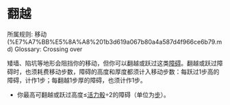 # 翻越

所属规则: 移动 (%E7%A7%BB%E5%8A%A8%201b3d619a067b80a4a587d4f966ce6b79.md)
Glossary: Crossing over

矮墙、陷坑等地形会阻挡你的移动，但你可以翻越或跃过这类[障碍](%E9%9A%9C%E7%A2%8D%201b3d619a067b80618083cc2f816198bf.md)。翻越或跃过障碍时，也须耗费移动步数，障碍的高度和厚度都须计入移动步数：每跃过1步高的障碍，计作1步；每翻越1步厚的障碍，也须计作1步。

- 你最高可翻越或跃过高度≤[活力骰](%E6%B4%BB%E5%8A%9B%E9%AA%B0%201b3d619a067b8019a494fecc31aaaafa.md)÷2的障碍（单位为[步](%E6%AD%A5%201b3d619a067b800fb1cfe9f0ef45b9ef.md)）。